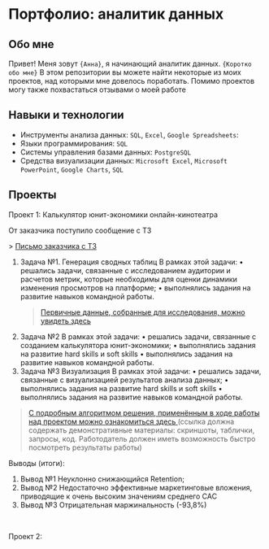 
# Портфолио: аналитик данных

## Обо мне 

Привет! Меня зовут ``{Анна}``, я начинающий аналитик данных. 
``{Коротко обо мне}``
В этом репозитории вы можете найти некоторые из моих проектов, над которыми мне довелось поработать. Помимо проектов могу также похвастаться отзывами о моей работе
<br>

## Навыки и технологии
- Инструменты анализа данных: ``SQL``, ``Excel``, ``Google Spreadsheets``: 
- Языки программирования: ``SQL`` 
- Системы управления базами данных: ``PostgreSQL``
- Средства визуализации данных: ``Microsoft Excel``, ``Microsoft PowerPoint``, ``Google Charts``, ``SQL``




## Проекты
<p> Проект 1: Калькулятор юнит-экономики онлайн-кинотеатра</p>
<p>От заказчика поступило сообщение с ТЗ<p>
> <a href=" фото 1 "> Письмо заказчика с  ТЗ</a>

<ol>
  <li>Задача №1. Генерация сводных таблиц 	
В рамках этой задачи:
•	 решались задачи, связанные с исследованием аудитории и расчетов метрик, которые необходимы для оценки динамики изменения просмотров на платформе;
•	 выполнялись задания на развитие навыков командной работы.
</li>


> <a href=" ссылка 1 "> Первичные данные, собранные для исследования, можно увидеть здесь </a>
  <li> Задача №2 
В рамках этой задачи: 
•	 решались задачи, связанные с созданием калькулятора юнит-экономики;
•	 выполнялись задания на развитие hard skills и soft skills
•	 выполнялись задания на развитие навыков командной работы.
</li>

<li>Задача №3 Визуализация
В рамках этой задачи:
•	решались задачи, связанные с визуализацией результатов анализа данных;
•	 выполнялись задания на развитие hard skills и soft skills
•	 выполнялись задания на развитие навыков командной работы.

</ol>



> <a href="">С подробным алгоритмом решения, применённым в ходе работы над проектом можно ознакомиться здесь   </a>
  (ссылка должна содержать демонстративные материалы: скриншоты, таблички, запросы, код. Работодатель должен иметь возможность быстро посмотреть результаты работы)

<p>Выводы (итоги):<p>
<ol>
  <li>Вывод №1 Неуклонно снижающийся Retention; </li>
  <li>Вывод №2 Недостаточно эффективные маркетинговые вложения, приводящие к очень высоким значениям среднего САС </li>
  <li>Вывод №3 Отрицательная маржинальность (-93,8%)
</li>

</ol>
<br> 

<p> Проект 2: </p>

